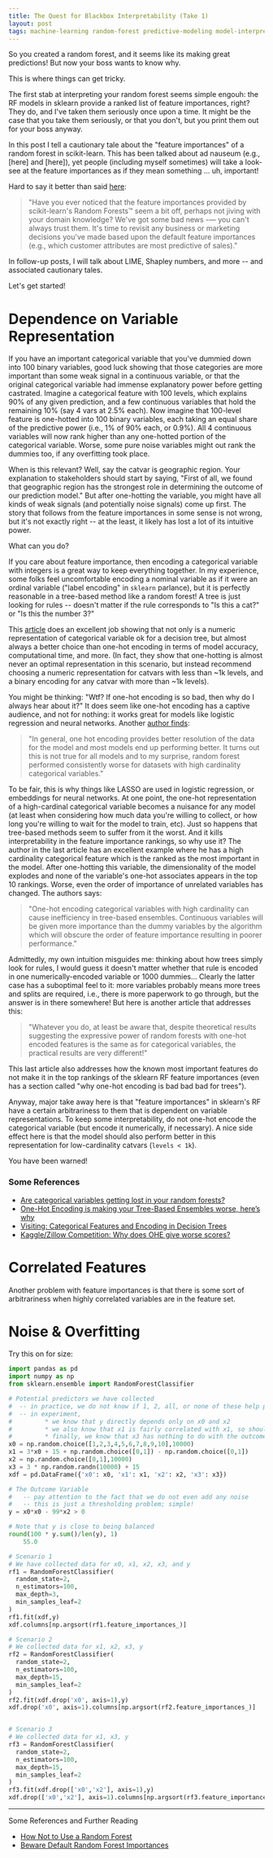 ```yaml
---
title: The Quest for Blackbox Interpretability (Take 1)
layout: post
tags: machine-learning random-forest predictive-modeling model-interpretability easi
---
```


So you created a random forest, and it seems like its making great predictions! But now your
boss wants to know why.  

This is where things can get tricky.  

The first stab at interpreting your random forest seems simple
engouh: the RF models in sklearn provide a ranked list of feature importances, right? They
do, and I've taken them seriously once upon a time.  It might be the case that
you take them seriously, or that you don't, but you print them out for your boss anyway.  


In this post 
I tell a cautionary tale about the "feature importances" of a random forest in scikit-learn.  This has
been talked about ad nauseum (e.g., [here] and [here]), yet people (including myself sometimes) will
take a look-see at the feature importances as if they mean something ... uh, important! 

Hard to say it better than said [here](https://explained.ai/rf-importance/):
> "Have you ever noticed that the feature importances provided by scikit-learn's Random Forests™ seem a 
> bit off, perhaps not jiving with your domain knowledge? We've got some bad news -— you can't always trust 
> them. It's time to revisit any business or marketing decisions you've made based upon the default feature 
> importances (e.g., which customer attributes are most predictive of sales)."


In follow-up posts, I will 
talk about LIME, Shapley numbers, and more -- and associated cautionary tales.

Let's get started!


# Dependence on Variable Representation
If you have
an important categorical variable that you've dummied down into 100 binary variables, good luck showing
that those categories are more important than some weak signal in a continuous variable, or that the
original categorical variable had immense explanatory power before getting castrated.  Imagine 
a categorical feature with 100 levels, which explains  90% of any
given prediction, and a few continuous variables that hold the remaining 10% (say 4 vars at 2.5% 
each).  Now imagine that 100-level 
feature is one-hotted into 100 binary variables, each taking an equal share of the predictive 
power (i.e., 1% of 90% each, or 0.9%).  All 4 continuous variables will now rank higher than
any one-hotted portion of the categorical variable.  Worse, some pure noise variables might 
out rank the dummies too, if any overfitting took place.  

When is this relevant?  Well, say the catvar is geographic region.  Your explanation to stakeholders should 
start by saying, "First of all, we found that geographic region has the strongest role in determining
the outcome of our prediction model."  But after one-hotting the variable, you might have all kinds
of weak signals (and potentially noise signals) come up first.  The story that follows from the feature 
importances in some sense is not wrong, but it's not exactly right -- at the least, it likely has lost
a lot of its intuitive power.

What can you do?

If you care about feature importance, then encoding a categorical variable with integers is 
a great way to keep everything together.  In my experience, some folks feel uncomfortable encoding
a nominal  variable as if it were an ordinal variable ("label encoding" in `sklearn` parlance), 
but it is perfectly reasonable in
a tree-based method like a random forest!  A tree is just looking for rules -- doesn't matter if the rule corresponds
to "Is this a cat?" or "Is this the number 3?"

This [article](https://medium.com/data-design/visiting-categorical-features-and-encoding-in-decision-trees-53400fa65931)
does an excellent job showing that not only is a numeric representation of categorical variable ok for a 
decision tree, but almost always a better choice than one-hot encoding in terms of model accuracy, computational time,
and more.  (In fact, they show that one-hotting is almost never an optimal representation in this scenario, but
instead recommend choosing a numeric representation for catvars with less than ~1k levels, and a binary encoding
for any catvar with more than ~1k levels).

You might be thinking: "Wtf?  If one-hot encoding is so bad, then why do I always hear about it?" It does seem
like one-hot encoding has a captive audience, and not for nothing: it works great for models like logistic regression
and neural networks.  Another [author finds](https://towardsdatascience.com/one-hot-encoding-is-making-your-tree-based-ensembles-worse-heres-why-d64b282b5769):

> "In general, one hot encoding provides better resolution of the data for the model and most models end up performing 
> better. It turns out this is not true for all models and to my surprise, random forest performed consistently worse for 
> datasets with high cardinality categorical variables."  

To be fair, this is why things like LASSO are used in logistic regression, or embeddings for neural networks.  At one
point, the one-hot representation of a high-cardinal categorical variable becomes a nuisance for any model (at least
when considering how much data you're willing to collect, or how long you're willing to wait for the model to train,
etc). Just so happens that tree-based methods seem to suffer from it the worst.  And it kills interpretability
in the feature importance rankings, so why use it? The author in the last article 
has an excellent example where he has a high cardinality categorical
feature which is the ranked as the most important in the model.  After one-hotting this variable, the dimensionality
of the model explodes and none of the variable's one-hot associates appears in the top 10 rankings.  Worse, even
the order of importance of unrelated variables has changed.  The authors says:

> "One-hot encoding categorical variables with high cardinality can cause inefficiency in tree-based 
> ensembles. Continuous variables will be given more importance than the dummy variables by the algorithm 
> which will obscure the order of feature importance resulting in poorer performance."

Admittedly, my own intuition misguides me: thinking about how trees simply look for rules, I would guess 
it doesn't matter whether that rule is encoded in one numerically-encoded variable or 1000 dummies...  Clearly
the latter case has a suboptimal feel to it: more variables probably means more trees and splits are
required, i.e., there is more paperwork to go through, but the answer is in there somewhere!  But here
is another article that addresses this:

> "Whatever you do, at least be aware that, despite theoretical results suggesting the expressive power of random 
> forests with one-hot encoded features is the same as for categorical variables, the practical results are 
> very different!"

This last article also addresses how the known most important features do not make it in the top
rankings of the sklearn RF feature importances (even has a section called "why one-hot encoding is bad bad bad for trees").

Anyway, major take away here is that "feature importances" in sklearn's RF have a certain arbitrariness
to them that is dependent on variable representations.  To keep some interpretability, do not one-hot encode
the categorical variable (but encode it numerically, if necessary).  A nice side effect here is that the model
should also perform better in this representation for low-cardinality catvars (`levels < 1k`).

You have been warned!

### Some References
* [Are categorical variables getting lost in your random forests?](https://roamanalytics.com/2016/10/28/are-categorical-variables-getting-lost-in-your-random-forests/)
* [One-Hot Encoding is making your Tree-Based Ensembles worse, here’s why](https://towardsdatascience.com/one-hot-encoding-is-making-your-tree-based-ensembles-worse-heres-why-d64b282b5769)
* [Visiting: Categorical Features and Encoding in Decision Trees](https://medium.com/data-design/visiting-categorical-features-and-encoding-in-decision-trees-53400fa65931)
* [Kaggle/Zillow Competition: Why does OHE give worse scores?](https://www.kaggle.com/c/zillow-prize-1/discussion/38793)

# Correlated Features
Another problem with feature importances is that there is some sort of arbitrariness when
highly correlated variables are in the feature set.  


# Noise & Overfitting
Try this on for size:

```python
import pandas as pd
import numpy as np
from sklearn.ensemble import RandomForestClassifier

# Potential predictors we have collected
#  -- in practice, we do not know if 1, 2, all, or none of these help predict y
#  -- in experiment, 
#         * we know that y directly depends only on x0 and x2
#         * we also know that x1 is fairly correlated with x1, so should hold some signal
#         * finally, we know that x3 has nothing to do with the outcome
x0 = np.random.choice([1,2,3,4,5,6,7,8,9,10],10000) 
x1 = 3*x0 + 15 + np.random.choice([0,1]) - np.random.choice([0,1])
x2 = np.random.choice([0,1],10000)
x3 = 3 * np.random.randn(10000) + 15
xdf = pd.DataFrame({'x0': x0, 'x1': x1, 'x2': x2, 'x3': x3})

# The Outcome Variable
#   -- pay attention to the fact that we do not even add any noise
#   -- this is just a thresholding problem; simple!
y = x0*x0 - 99*x2 > 0

# Note that y is close to being balanced
round(100 * y.sum()/len(y), 1)
    55.0

# Scenario 1
# We have collected data for x0, x1, x2, x3, and y
rf1 = RandomForestClassifier(
  random_state=2, 
  n_estimators=100, 
  max_depth=3, 
  min_samples_leaf=2
)       
rf1.fit(xdf,y)
xdf.columns[np.argsort(rf1.feature_importances_)]

# Scenario 2
# We collected data for x1, x2, x3, y
rf2 = RandomForestClassifier(
  random_state=2, 
  n_estimators=100, 
  max_depth=15, 
  min_samples_leaf=2
)       
rf2.fit(xdf.drop('x0', axis=1),y)
xdf.drop('x0', axis=1).columns[np.argsort(rf2.feature_importances_)]


# Scenario 3
# We collected data for x1, x3, y
rf3 = RandomForestClassifier(
  random_state=2, 
  n_estimators=100, 
  max_depth=15, 
  min_samples_leaf=2
)       
rf3.fit(xdf.drop(['x0','x2'], axis=1),y)
xdf.drop(['x0','x2'], axis=1).columns[np.argsort(rf3.feature_importances_)]

```


-----------------------------------------------------------

Some References and Further Reading
* [How Not to Use a Random Forest](https://medium.com/turo-engineering/how-not-to-use-random-forest-265a19a68576)
* [Beware Default Random Forest Importances](https://explained.ai/rf-importance/)

